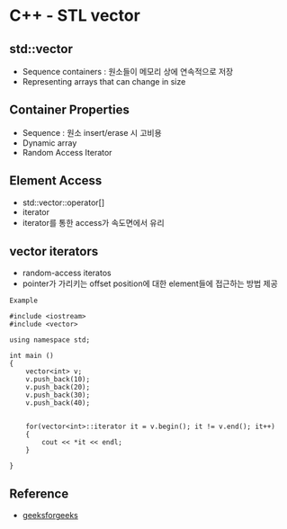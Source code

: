# C++ - STL vector

## std::vector
- Sequence containers : 원소들이 메모리 상에 연속적으로 저장
- Representing arrays that can change in size

## Container Properties
- Sequence : 원소 insert/erase 시 고비용
- Dynamic array
- Random Access Iterator

## Element Access
- std::vector::operator[]
- iterator
- iterator를 통한 access가 속도면에서 유리

## vector iterators
- random-access iteratos
- pointer가 가리키는 offset position에 대한 element들에 접근하는 방법 제공
```shell
Example

#include <iostream>
#include <vector>

using namespace std;

int main ()
{
	vector<int> v;
	v.push_back(10);
	v.push_back(20);
	v.push_back(30);
	v.push_back(40);


	for(vector<int>::iterator it = v.begin(); it != v.end(); it++)
	{
		cout << *it << endl;
	}

}

```

## Reference
* [geeksforgeeks](http://www.cplusplus.com/reference/vector/)